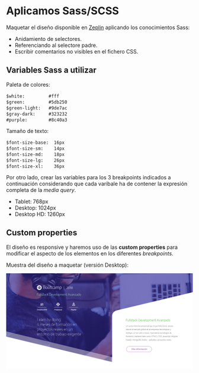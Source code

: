 # Aplicamos Sass/SCSS

Maquetar el diseño disponible en [Zeplin](https://app.zeplin.io/project) aplicando los conocimientos Sass:

- Anidamiento de selectores.
- Referenciando al selectore padre.
- Escribir comentarios no visibles en el fichero CSS.

## Variables Sass a utilizar

Paleta de colores:

```
$white:         #fff
$green:         #5db250
$green-light:   #9de7ac
$gray-dark:     #323232
#purple:        #8c40a3
```

Tamaño de texto:

```
$font-size-base:  16px
$font-size-sm:    14px
$font-size-md:    18px
$font-size-lg:    26px
$font-size-xl:    36px
```

Por otro lado, crear las variables para los 3 breakpoints indicados a continuación considerando que cada varibale ha de contener la expresión completa de la _media query_.

- Tablet: 768px
- Desktop: 1024px
- Desktop HD: 1260px

## Custom properties

El diseño es responsive y haremos uso de las **custom properties** para modificar el aspecto de los elementos en los diferentes _breakpoints_.

Muestra del diseño a maquetar (versión Desktop):

![alt](img/intro.png)